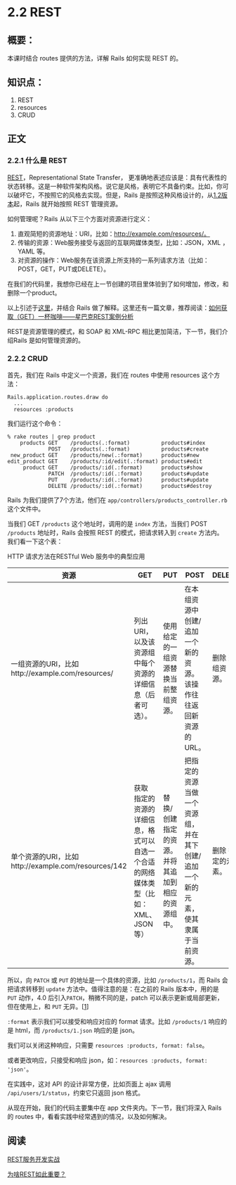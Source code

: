 # 2.2 REST

## 概要：

本课时结合 routes 提供的方法，详解 Rails 如何实现 REST 的。

## 知识点：

1. REST
2. resources
3. CRUD

## 正文

### 2.2.1 什么是 REST

[REST](http://zh.wikipedia.org/wiki/REST)，Representational State Transfer， 更准确地表述应该是：具有代表性的状态转移。这是一种软件架构风格。说它是风格，表明它不具备约束。比如，你可以破坏它，不按照它的风格去实现。但是，Rails 是按照这种风格设计的，从[1.2版本](http://weblog.rubyonrails.org/2007/1/19/rails-1-2-rest-admiration-http-lovefest-and-utf-8-celebrations/)起，Rails 就开始按照 REST 管理资源。

如何管理呢？Rails 从以下三个方面对资源进行定义：

1. 直观简短的资源地址：URI，比如：http://example.com/resources/。
2. 传输的资源：Web服务接受与返回的互联网媒体类型，比如：JSON，XML ，YAML 等。
3. 对资源的操作：Web服务在该资源上所支持的一系列请求方法（比如：POST，GET，PUT或DELETE）。

在我们的代码里，我想你已经在上一节创建的项目里体验到了如何增加，修改，和删除一个product。

以上引述于[这里](http://zh.wikipedia.org/wiki/REST)，并结合 Rails 做了解释。这里还有一篇文章，推荐阅读：[如何获取（GET）一杯咖啡——星巴克REST案例分析](http://www.infoq.com/cn/articles/webber-rest-workflow)

REST是资源管理的模式，和 SOAP 和 XML-RPC 相比更加简洁，下一节，我们介绍Rails 是如何管理资源的。

### 2.2.2 CRUD

首先，我们在 Rails 中定义一个资源，我们在 routes 中使用 resources 这个方法：

```
Rails.application.routes.draw do
  ...
  resources :products
```

我们运行这个命令：

```
% rake routes | grep product
    products GET    /products(.:format)          products#index
             POST   /products(.:format)          products#create
 new_product GET    /products/new(.:format)      products#new
edit_product GET    /products/:id/edit(.:format) products#edit
     product GET    /products/:id(.:format)      products#show
             PATCH  /products/:id(.:format)      products#update
             PUT    /products/:id(.:format)      products#update
             DELETE /products/:id(.:format)      products#destroy
```

Rails 为我们提供了7个方法，他们在 `app/controllers/products_controller.rb` 这个文件中。

当我们 GET `/products` 这个地址时，调用的是 `index` 方法，当我们 POST `/products` 地址时，Rails 会按照 REST 的模式，把请求转入到 `create` 方法内。我们看一下这个表：

HTTP 请求方法在RESTful Web 服务中的典型应用

资源 | GET | PUT | POST | DELETE
--- | --- | --- | --- | ---
一组资源的URI，比如http://example.com/resources/ | 列出 URI，以及该资源组中每个资源的详细信息（后者可选）。 | 使用给定的一组资源替换当前整组资源。 | 在本组资源中创建/追加一个新的资源。 该操作往往返回新资源的URL。 | 删除 整组资源。
单个资源的URI，比如http://example.com/resources/142 | 获取 指定的资源的详细信息，格式可以自选一个合适的网络媒体类型（比如：XML、JSON等） | 替换/创建 指定的资源。并将其追加到相应的资源组中。 | 把指定的资源当做一个资源组，并在其下创建/追加一个新的元素，使其隶属于当前资源。 | 删除 指定的元素。

所以，向 `PATCH` 或 `PUT` 的地址是一个具体的资源，比如 `/products/1`，而 Rails 会把请求转移到 `update` 方法中。值得注意的是：在之前的 Rails 版本中，用的是 `PUT` 动作，4.0 后引入`PATCH`，稍微不同的是，patch 可以表示更新或局部更新，但在使用上，和 `PUT` 无异。[[1](http://guides.rubyonrails.org/4_0_release_notes.html#general)]

`:format` 表示我们可以接受和响应对应的 format 请求。比如 `/products/1` 响应的是 html，而 `/products/1.json` 响应的是 json。

我们可以关闭这种响应，只需要 `resources :products, format: false`。

或者更改响应，只接受和响应 json，如：`resources :products, format: 'json'`。

在实践中，这对 API 的设计非常方便，比如页面上 ajax 调用 `/api/users/1/status`，约束它只返回 json 格式。

从现在开始，我们的代码主要集中在 app 文件夹内。下一节，我们将深入 Rails 的 routes 中，看看实践中经常遇到的情况，以及如何解决。


## 阅读

[REST服务开发实战](http://www.infoq.com/cn/articles/dt-rest-service)

[为啥REST如此重要？](http://www.csdn.net/article/2013-08-01/2816424-Why-REST-is-so-important)

